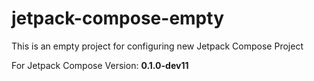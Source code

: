 # jetpack-compose-empty
This is an empty project for configuring new Jetpack Compose Project

For Jetpack Compose Version: **0.1.0-dev11**
